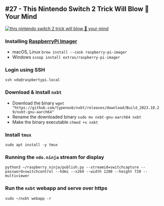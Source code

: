 ## #27 - This Nintendo Switch 2 Trick Will Blow 🤯 Your Mind

[![this nintendo switch 2 trick will blow 🤯 your mind](https://img.youtube.com/vi/isLsAP5_Jpo/maxresdefault.jpg)](https://www.youtube.com/embed/isLsAP5_Jpo)

### Installing [RaspberryPi Imager](https://www.raspberrypi.com/software/)
- macOS, Linux
`brew install --cask raspberry-pi-imager`
- Windows
`scoop install extras/raspberry-pi-imager`

### Login using SSH
`ssh vdo@raspbertypi.local`

### Download & install `nxbt`
- Download the binary
`wget "https://github.com/typenoob/nxbt/releases/download/Build_2023.10.29/nxbt-gnu-aarch64"`
- Rename the downloaded binary
`sudo mv nxbt-gnu-aarch64 nxbt`
- Make the binary executable
`chmod +x nxbt`

### Install `tmux`
`sudo apt install -y tmux`

### Running the `vdo.ninja` stream for display
`python3 ~/raspberry_ninja/publish.py --streamid=switchcapture --password=switchcontrol --hdmi --x264 --width 1280 --height 720 --multiviewer`

### Run the `nxbt` webapp and serve over https
`sudo ~/nxbt webapp -r`
